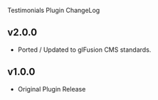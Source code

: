 Testimonials Plugin ChangeLog

## v2.0.0
  - Ported / Updated to glFusion CMS standards.

## v1.0.0
  - Original Plugin Release
